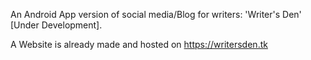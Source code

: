 An Android App version of social media/Blog for writers: 'Writer's Den' [Under Development].

A Website is already made and hosted on https://writersden.tk
